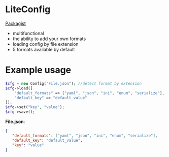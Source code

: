 # LiteConfig

[Packagist](https://packagist.org/packages/rollylni/liteconfig)

* multifunctional 
* the ability to add your own formats
* loading config by file extension
* 5 formats available by default

# Example usage
```php
$cfg = new Config("File.json"); //detect format by extension
$cfg->load([
    "default_formats" => ["yaml", "json", "ini", "enum", "serialize"],
    "default_key" => "default_value"
]);
$cfg->set("key", "value");
$cfg->save();
```
**File.json**:
```json
{
   "default_formats": ["yaml", "json", "ini", "enum", "serialize"],
   "default_key": "default_value",
   "key": "value"
}
```
